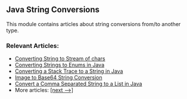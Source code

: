 ## Java String Conversions

This module contains articles about string conversions from/to another type.

### Relevant Articles:
- [Converting String to Stream of chars](https://www.baeldung.com/java-string-to-stream)
- [Converting Strings to Enums in Java](https://www.baeldung.com/java-string-to-enum)
- [Converting a Stack Trace to a String in Java](https://www.baeldung.com/java-stacktrace-to-string)
- [Image to Base64 String Conversion](https://www.baeldung.com/java-base64-image-string)
- [Convert a Comma Separated String to a List in Java](https://www.baeldung.com/java-string-with-separator-to-list)
- More articles: [[next -->]](/core-java-modules/core-java-string-conversions-2)
